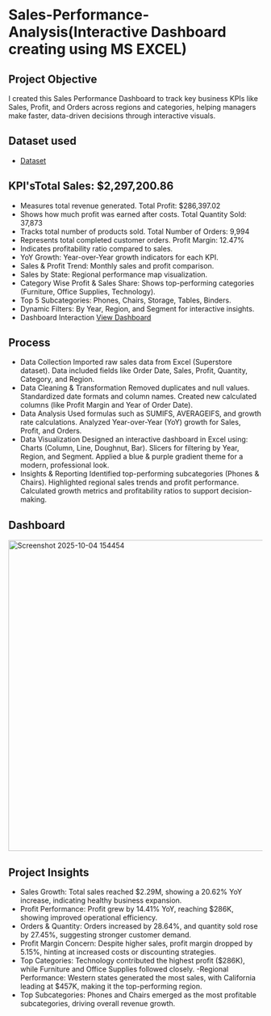 # Sales-Performance-Analysis(Interactive Dashboard creating using MS EXCEL)
## Project Objective
I created this Sales Performance Dashboard to track key business KPIs like Sales, Profit, and Orders across regions and categories, helping managers make faster, data-driven decisions through interactive visuals.
## Dataset used
- <a href="https://github.com/Abubakar35-byte/Sales-Performance-Dashboard-/blob/main/task1.xlsx">Dataset</a>
## KPI'sTotal Sales: $2,297,200.86
- Measures total revenue generated.
Total Profit: $286,397.02
- Shows how much profit was earned after costs.
Total Quantity Sold: 37,873
- Tracks total number of products sold.
Total Number of Orders: 9,994
- Represents total completed customer orders.
Profit Margin: 12.47%
- Indicates profitability ratio compared to sales.
- YoY Growth: Year-over-Year growth indicators for each KPI.
- Sales & Profit Trend: Monthly sales and profit comparison.
- Sales by State: Regional performance map visualization.
- Category Wise Profit & Sales Share: Shows top-performing categories (Furniture, Office Supplies, Technology).
- Top 5 Subcategories: Phones, Chairs, Storage, Tables, Binders.
- Dynamic Filters: By Year, Region, and Segment for interactive insights.
- Dashboard Interaction <a href="https://github.com/Abubakar35-byte/Sales-Performance-Dashboard-/blob/main/Screenshot%202025-10-04%20154454.png">View Dashboard</a>
## Process 
- Data Collection
Imported raw sales data from Excel (Superstore dataset).
Data included fields like Order Date, Sales, Profit, Quantity, Category, and Region.
- Data Cleaning & Transformation
Removed duplicates and null values.
Standardized date formats and column names.
Created new calculated columns (like Profit Margin and Year of Order Date).
- Data Analysis
Used formulas such as SUMIFS, AVERAGEIFS, and growth rate calculations.
Analyzed Year-over-Year (YoY) growth for Sales, Profit, and Orders.
- Data Visualization
Designed an interactive dashboard in Excel using:
Charts (Column, Line, Doughnut, Bar).
Slicers for filtering by Year, Region, and Segment.
Applied a blue & purple gradient theme for a modern, professional look.
- Insights & Reporting
Identified top-performing subcategories (Phones & Chairs).
Highlighted regional sales trends and profit performance.
Calculated growth metrics and profitability ratios to support decision-making.
## Dashboard
<img width="1197" height="615" alt="Screenshot 2025-10-04 154454" src="https://github.com/user-attachments/assets/94362fb3-dd11-4e00-88b4-fa25756d9684" />

## Project Insights
- Sales Growth:
Total sales reached $2.29M, showing a 20.62% YoY increase, indicating healthy business expansion.
- Profit Performance:
Profit grew by 14.41% YoY, reaching $286K, showing improved operational efficiency.
- Orders & Quantity:
Orders increased by 28.64%, and quantity sold rose by 27.45%, suggesting stronger customer demand.
- Profit Margin Concern:
Despite higher sales, profit margin dropped by 5.15%, hinting at increased costs or discounting strategies.
- Top Categories:
Technology contributed the highest profit ($286K), while Furniture and Office Supplies followed closely.
-Regional Performance:
Western states generated the most sales, with California leading at $457K, making it the top-performing region.
- Top Subcategories:
Phones and Chairs emerged as the most profitable subcategories, driving overall revenue growth.


